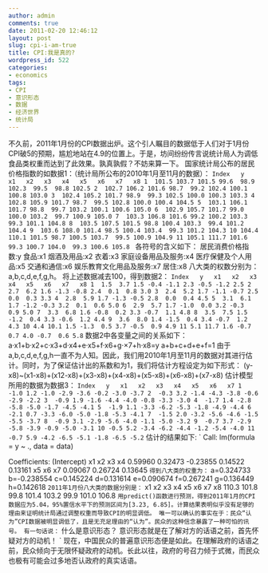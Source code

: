 ```yaml
---
author: admin
comments: true
date: 2011-02-20 12:46:12
layout: post
slug: cpi-i-am-true
title: CPI:我是真的?
wordpress_id: 522
categories:
- economics
tags:
- CPI
- 意识形态
- 数据
- 经济世界
- 统计局
---
```


不久前，2011年1月份的CPI数据出炉。这个引人瞩目的数据低于人们对于1月份CPI破5的预期，尴尬地站在4.9的位置上。于是，坊间纷纷传言说统计局人为调低食品类权重而达到了此效果。孰真孰假？不妨来算一下。
国家统计局公布的居民价格指数的如数据1：（统计局所公布的2010年1月至11月的数据）：
`Index   y   x1   x2   x3   x4   x5   x6   x7   x8
1  101.5 103.7 101.5 99.6  98.9 102.3  99.5  98.8 102.5
2  102.7 106.2 101.6 98.7  99.2 102.4 100.1 100.8 103.0
3  102.4 105.2 101.7 98.9  99.3 102.5 100.0 100.3 103.3
4  102.8 105.9 101.7 98.7  99.5 102.8 100.0 100.4 104.5
5  103.1 106.1 101.7 98.8  99.7 103.2 100.1 100.6 105.0
6  102.9 105.7 101.7 99.0 100.0 103.2  99.7 100.9 105.0
7  103.3 106.8 101.6 99.2 100.2 103.3  99.3 101.1 104.8
8  103.5 107.5 101.5 98.8 100.4 103.3  99.4 101.2 104.4
9  103.6 108.0 101.4 98.5 100.4 103.4  99.3 101.2 104.3
10 104.4 110.1 101.5 98.7 100.5 103.7  99.5 100.9 104.9
11 105.1 111.7 101.6 99.3 100.7 104.0  99.3 100.6 105.8
`
各符号的含义如下：
居民消费价格指数:y
食品:x1
烟酒及用品:x2
衣着:x3
家庭设备用品及服务:x4
医疗保健及个人用品:x5
交通和通信:x6
娱乐教育文化用品及服务:x7
居住:x8
八大类的权数分别为：a,b,c,d,e,f,g,h。
将上述数据减去100，得到数据2：
`
Index   y   x1   x2   x3   x4   x5   x6   x7   x8
1  1.5  3.7 1.5 -0.4 -1.1 2.3 -0.5 -1.2 2.5
2  2.7  6.2 1.6 -1.3 -0.8 2.4  0.1  0.8 3.0
3  2.4  5.2 1.7 -1.1 -0.7 2.5  0.0  0.3 3.3
4  2.8  5.9 1.7 -1.3 -0.5 2.8  0.0  0.4 4.5
5  3.1  6.1 1.7 -1.2 -0.3 3.2  0.1  0.6 5.0
6  2.9  5.7 1.7 -1.0  0.0 3.2 -0.3  0.9 5.0
7  3.3  6.8 1.6 -0.8  0.2 3.3 -0.7  1.1 4.8
8  3.5  7.5 1.5 -1.2  0.4 3.3 -0.6  1.2 4.4
9  3.6  8.0 1.4 -1.5  0.4 3.4 -0.7  1.2 4.3
10 4.4 10.1 1.5 -1.3  0.5 3.7 -0.5  0.9 4.9
11 5.1 11.7 1.6 -0.7  0.7 4.0 -0.7  0.6 5.8
`
数据2中各变量之间的关系如下：
a·x1+b·x2+c·x3+d·x4+e·x5+f·x6+g·×7+h·x8=y
a+b+c+d+e+f=1
由于a,b,c,d,e,f,g,h一直不为人知。因此，我们用2010年1月至11月的数据对其进行估计。同时，为了保证估计出的系数和为1，我们将估计方程设定为如下形式：
(y-x8)~(x1-x8)+(x12-x8)+(x3-x8)+(x4-x8)+(x5-x8)+(x6-x8)+(x7-x8)
估计模型所用的数据为数据3：
`
Index   y   x1   x2   x3   x4   x5   x6   x7
1  -1.0 1.2 -1.0 -2.9 -3.6 -0.2 -3.0 -3.7
2  -0.3 3.2 -1.4 -4.3 -3.8 -0.6 -2.9 -2.2
3  -0.9 1.9 -1.6 -4.4 -4.0 -0.8 -3.3 -3.0
4  -1.7 1.4 -2.8 -5.8 -5.0 -1.7 -4.5 -4.1
5  -1.9 1.1 -3.3 -6.2 -5.3 -1.8 -4.9 -4.4
6  -2.1 0.7 -3.3 -6.0 -5.0 -1.8 -5.3 -4.1
7  -1.5 2.0 -3.2 -5.6 -4.6 -1.5 -5.5 -3.7
8  -0.9 3.1 -2.9 -5.6 -4.0 -1.1 -5.0 -3.2
9  -0.7 3.7 -2.9 -5.8 -3.9 -0.9 -5.0 -3.1
10 -0.5 5.2 -3.4 -6.2 -4.4 -1.2 -5.4 -4.0
11 -0.7 5.9 -4.2 -6.5 -5.1 -1.8 -6.5 -5.2
`
估计的结果如下:
`
Call:
lm(formula = y ~ ., data = data)

Coefficients:
(Intercept)           x1           x2           x3           x4
0.59960      0.32473     -0.23855      0.14522      0.13161
x5           x6           x7
0.09067      0.26724      0.13645
`
得到八大类的权重为：
`
a=0.324733
b=-0.238554
c=0.145224
d=0.131614
e=0.090674
f=0.267241
g=0.136449
h=0.142618
`
2011年1月份八大类的数据分别是：
`
x1   x2   x3   x4   x5   x6   x7   x8
110.3 101.8  99.8 101.4 103.2  99.9 101.0 106.8
`
用predict()函数进行预测，得到2011年1月的CPI数据应为5.04，95%置信水平下的预测区间为[3.23, 6.85]。计算结果表明似乎没有足够的理由来证明统计局通过调整权重而导致CPI的明显调低。
唯一可以确认的事实在于：民众“认为”CPI数据被明显调低了，且是无充足理由的“认为”。民众的这种信念暴露了一种可怕的讯号。
有一句话说：
`
什么是意识形态？
意识形态就是在了解对方的话语之前，首先怀疑对方的动机！
`
现在，中国民众的普遍意识形态便是如此。在理解政府的话语之前，民众倾向于无限怀疑政府的动机。长此以往，政府的号召力倾于式微，而民众也极有可能会过多地否认政府的真实话语。
